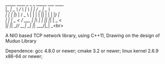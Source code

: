  _____ ____      _    _   _ _____ ___  ____  <br>
|_   _|  _ \    / \  | \ | |_   _/ _ \|  _ \ <br>
  | | | |_) |  / _ \ |  \| | | || | | | |_) |<br>
  | | |  _ <  / ___ \| |\  | | || |_| |  _ < <br>
  |_| |_| \_\/_/   \_\_| \_| |_| \___/|_| \_\<br>

A NIO based TCP network library, using C++11,
Drawing on the design of Muduo Library

Dependence:
gcc 4.8.0 or newer;
cmake 3.2 or newer;
linux kernel 2.6.9 x86-64 or newer;
                                             

